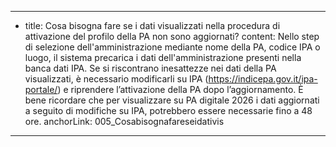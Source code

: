 ---
  - title: Cosa bisogna fare se i dati visualizzati nella procedura di attivazione del profilo della PA non sono aggiornati?
    content: Nello step di selezione dell'amministrazione mediante nome della PA, codice IPA o luogo, il sistema precarica i dati dell'amministrazione presenti nella banca dati IPA. Se si riscontrano inesattezze nei dati della PA visualizzati, è necessario modificarli su IPA (<a href="https://indicepa.gov.it/ipa-portale/" target="_blank">https://indicepa.gov.it/ipa-portale/</a>) e riprendere l’attivazione della PA dopo l’aggiornamento. È bene ricordare che per visualizzare su PA digitale 2026 i dati aggiornati a seguito di modifiche su IPA, potrebbero essere necessarie fino a 48 ore.
    anchorLink: 005_Cosabisognafareseidativis
---